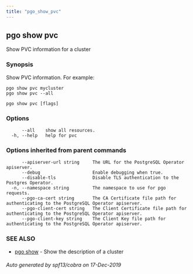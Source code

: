 ```yaml
---
title: "pgo_show_pvc"
---
```

## pgo show pvc

Show PVC information for a cluster

### Synopsis

Show PVC information. For example:

	pgo show pvc mycluster
	pgo show pvc --all

```
pgo show pvc [flags]
```

### Options

```
      --all    show all resources.
  -h, --help   help for pvc
```

### Options inherited from parent commands

```
      --apiserver-url string     The URL for the PostgreSQL Operator apiserver.
      --debug                    Enable debugging when true.
      --disable-tls              Disable TLS authentication to the Postgres Operator.
  -n, --namespace string         The namespace to use for pgo requests.
      --pgo-ca-cert string       The CA Certificate file path for authenticating to the PostgreSQL Operator apiserver.
      --pgo-client-cert string   The Client Certificate file path for authenticating to the PostgreSQL Operator apiserver.
      --pgo-client-key string    The Client Key file path for authenticating to the PostgreSQL Operator apiserver.
```

### SEE ALSO

* [pgo show](/operatorcli/cli/pgo_show/)	 - Show the description of a cluster

###### Auto generated by spf13/cobra on 17-Dec-2019
